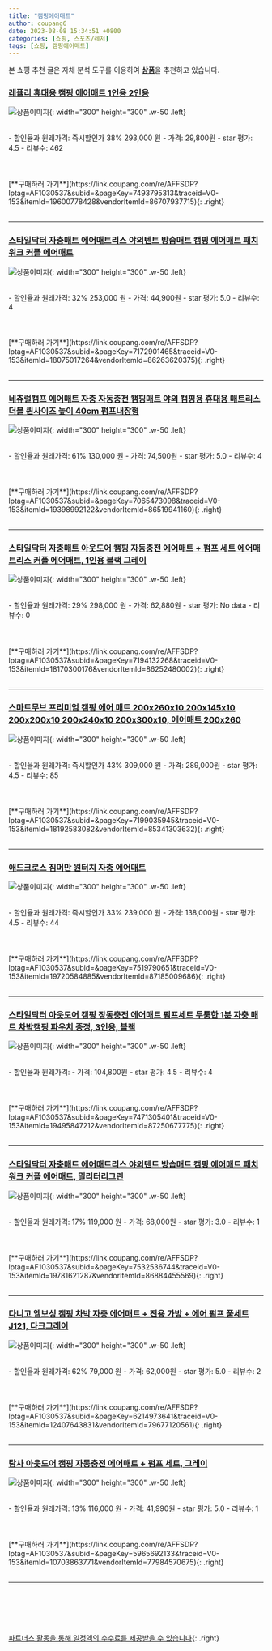 ```yaml
---
title: "캠핑에어매트"
author: coupang6
date: 2023-08-08 15:34:51 +0800
categories: [쇼핑, 스포츠/레저]
tags: [쇼핑, 캠핑에어매트]
---
```


본 쇼핑 추천 글은 자체 분석 도구를 이용하여 [**상품**](https://link.coupang.com/a/bao1ui)을 추천하고 있습니다.

### [레퓰리 휴대용 캠핑 에어매트 1인용 2인용](https://link.coupang.com/re/AFFSDP?lptag=AF1030537&subid=&pageKey=7493795313&traceid=V0-153&itemId=19600778428&vendorItemId=86707937715)

![상품이미지](https://thumbnail6.coupangcdn.com/thumbnails/remote/230x230ex/image/vendor_inventory/a1ee/e54aadea8deef878a21ac57d7fa0ad6a5ef0db59faa3117bbcbcc2e50122.jpg){: width="300" height="300" .w-50 .left}


<br>
- 할인율과 원래가격: 즉시할인가 38%  293,000   원
- 가격: 29,800원
- star 평가: 4.5
- 리뷰수: 462
<br>
<br>
<br>
<br>
[**구매하러 가기**](https://link.coupang.com/re/AFFSDP?lptag=AF1030537&subid=&pageKey=7493795313&traceid=V0-153&itemId=19600778428&vendorItemId=86707937715){: .right}
<br>
<br>

---

### [스타일닥터 자충매트 에어매트리스 야외텐트 방습매트 캠핑 에어매트 패치워크 커플 에어매트](https://link.coupang.com/re/AFFSDP?lptag=AF1030537&subid=&pageKey=7172901465&traceid=V0-153&itemId=18075017264&vendorItemId=86263620375)

![상품이미지](https://thumbnail8.coupangcdn.com/thumbnails/remote/230x230ex/image/vendor_inventory/feaa/e842baddbadce8c5498add0e1097c7e76cd3fc907b4d1e95d681f9f996bc.jpg){: width="300" height="300" .w-50 .left}


<br>
- 할인율과 원래가격: 32%  253,000   원
- 가격: 44,900원
- star 평가: 5.0
- 리뷰수: 4
<br>
<br>
<br>
<br>
[**구매하러 가기**](https://link.coupang.com/re/AFFSDP?lptag=AF1030537&subid=&pageKey=7172901465&traceid=V0-153&itemId=18075017264&vendorItemId=86263620375){: .right}
<br>
<br>

---

### [네츄럴캠프 에어매트 자충 자동충전 캠핑매트 야외 캠핑용 휴대용 매트리스 더블 퀸사이즈 높이 40cm 펌프내장형](https://link.coupang.com/re/AFFSDP?lptag=AF1030537&subid=&pageKey=7065473098&traceid=V0-153&itemId=19398992122&vendorItemId=86519941160)

![상품이미지](https://thumbnail10.coupangcdn.com/thumbnails/remote/230x230ex/image/vendor_inventory/c6cb/145ea47828b35c032e242c485a1a324084768e7647884d0b49b68195fb10.jpg){: width="300" height="300" .w-50 .left}


<br>
- 할인율과 원래가격: 61%  130,000   원
- 가격: 74,500원
- star 평가: 5.0
- 리뷰수: 4
<br>
<br>
<br>
<br>
[**구매하러 가기**](https://link.coupang.com/re/AFFSDP?lptag=AF1030537&subid=&pageKey=7065473098&traceid=V0-153&itemId=19398992122&vendorItemId=86519941160){: .right}
<br>
<br>

---

### [스타일닥터 자충매트 아웃도어 캠핑 자동충전 에어매트 + 펌프 세트 에어매트리스 커플 에어매트, 1인용 블랙 그레이](https://link.coupang.com/re/AFFSDP?lptag=AF1030537&subid=&pageKey=7194132268&traceid=V0-153&itemId=18170300176&vendorItemId=86252480002)

![상품이미지](https://thumbnail10.coupangcdn.com/thumbnails/remote/230x230ex/image/vendor_inventory/96c9/18bffb76bcf1f9a4cc8b3e9e7c7ef57b7f9866cf5b3756da984dd51d5c01.jpg){: width="300" height="300" .w-50 .left}


<br>
- 할인율과 원래가격: 29%  298,000   원
- 가격: 62,880원
- star 평가: No data
- 리뷰수: 0
<br>
<br>
<br>
<br>
[**구매하러 가기**](https://link.coupang.com/re/AFFSDP?lptag=AF1030537&subid=&pageKey=7194132268&traceid=V0-153&itemId=18170300176&vendorItemId=86252480002){: .right}
<br>
<br>

---

### [스마트무브 프리미엄 캠핑 에어 매트 200x260x10 200x145x10 200x200x10 200x240x10 200x300x10, 에어매트 200x260](https://link.coupang.com/re/AFFSDP?lptag=AF1030537&subid=&pageKey=7199035945&traceid=V0-153&itemId=18192583082&vendorItemId=85341303632)

![상품이미지](https://thumbnail6.coupangcdn.com/thumbnails/remote/230x230ex/image/vendor_inventory/b0f8/a7284f295eca9d1ddb9f8c6f195492ff300f471aaad2ad60aaa600c2b12f.png){: width="300" height="300" .w-50 .left}


<br>
- 할인율과 원래가격: 즉시할인가 43%  309,000   원
- 가격: 289,000원
- star 평가: 4.5
- 리뷰수: 85
<br>
<br>
<br>
<br>
[**구매하러 가기**](https://link.coupang.com/re/AFFSDP?lptag=AF1030537&subid=&pageKey=7199035945&traceid=V0-153&itemId=18192583082&vendorItemId=85341303632){: .right}
<br>
<br>

---

### [애드크로스 짐머만 원터치 자충 에어매트](https://link.coupang.com/re/AFFSDP?lptag=AF1030537&subid=&pageKey=7519790651&traceid=V0-153&itemId=19720584885&vendorItemId=87185009686)

![상품이미지](https://thumbnail10.coupangcdn.com/thumbnails/remote/230x230ex/image/retail/images/2023/09/14/11/2/f7f2b589-319c-4c42-baae-de24d7ccd9e8.jpg){: width="300" height="300" .w-50 .left}


<br>
- 할인율과 원래가격: 즉시할인가 33%  239,000   원
- 가격: 138,000원
- star 평가: 4.5
- 리뷰수: 44
<br>
<br>
<br>
<br>
[**구매하러 가기**](https://link.coupang.com/re/AFFSDP?lptag=AF1030537&subid=&pageKey=7519790651&traceid=V0-153&itemId=19720584885&vendorItemId=87185009686){: .right}
<br>
<br>

---

### [스타일닥터 아웃도어 캠핑 장동충전 에어매트 펌프세트 두툼한 1분 자충 매트 차박캠핑 파우치 증정, 3인용, 블랙](https://link.coupang.com/re/AFFSDP?lptag=AF1030537&subid=&pageKey=7471305401&traceid=V0-153&itemId=19495847212&vendorItemId=87250677775)

![상품이미지](https://thumbnail7.coupangcdn.com/thumbnails/remote/230x230ex/image/vendor_inventory/2acb/d9fb49d32116508583a51111f5ce255ec31036470264ab37ebb806993c86.jpg){: width="300" height="300" .w-50 .left}


<br>
- 할인율과 원래가격: 
- 가격: 104,800원
- star 평가: 4.5
- 리뷰수: 4
<br>
<br>
<br>
<br>
[**구매하러 가기**](https://link.coupang.com/re/AFFSDP?lptag=AF1030537&subid=&pageKey=7471305401&traceid=V0-153&itemId=19495847212&vendorItemId=87250677775){: .right}
<br>
<br>

---

### [스타일닥터 자충매트 에어매트리스 야외텐트 방습매트 캠핑 에어매트 패치워크 커플 에어매트, 밀리터리그린](https://link.coupang.com/re/AFFSDP?lptag=AF1030537&subid=&pageKey=7532536744&traceid=V0-153&itemId=19781621287&vendorItemId=86884455569)

![상품이미지](https://thumbnail9.coupangcdn.com/thumbnails/remote/230x230ex/image/vendor_inventory/3060/a944891b66c3288039b630844529dbbf3fd4cd0db163887db95dcabf3ffc.png){: width="300" height="300" .w-50 .left}


<br>
- 할인율과 원래가격: 17%  119,000   원
- 가격: 68,000원
- star 평가: 3.0
- 리뷰수: 1
<br>
<br>
<br>
<br>
[**구매하러 가기**](https://link.coupang.com/re/AFFSDP?lptag=AF1030537&subid=&pageKey=7532536744&traceid=V0-153&itemId=19781621287&vendorItemId=86884455569){: .right}
<br>
<br>

---

### [다니고 엠보싱 캠핑 차박 자충 에어매트 + 전용 가방 + 에어 펌프 풀세트 J121, 다크그레이](https://link.coupang.com/re/AFFSDP?lptag=AF1030537&subid=&pageKey=6214973641&traceid=V0-153&itemId=12407643831&vendorItemId=79677120561)

![상품이미지](https://thumbnail8.coupangcdn.com/thumbnails/remote/230x230ex/image/retail/images/7965524057091334-4416eb02-4f67-479e-b9ac-5a9ef36cac87.jpg){: width="300" height="300" .w-50 .left}


<br>
- 할인율과 원래가격: 62%  79,000   원
- 가격: 62,000원
- star 평가: 5.0
- 리뷰수: 2
<br>
<br>
<br>
<br>
[**구매하러 가기**](https://link.coupang.com/re/AFFSDP?lptag=AF1030537&subid=&pageKey=6214973641&traceid=V0-153&itemId=12407643831&vendorItemId=79677120561){: .right}
<br>
<br>

---

### [탐사 아웃도어 캠핑 자동충전 에어매트 + 펌프 세트, 그레이](https://link.coupang.com/re/AFFSDP?lptag=AF1030537&subid=&pageKey=5965692133&traceid=V0-153&itemId=10703863771&vendorItemId=77984570675)

![상품이미지](https://thumbnail7.coupangcdn.com/thumbnails/remote/230x230ex/image/retail/images/1955702593335779-a6978be8-2277-4d7d-aa92-8e181109f9f0.jpg){: width="300" height="300" .w-50 .left}


<br>
- 할인율과 원래가격: 13%  116,000   원
- 가격: 41,990원
- star 평가: 5.0
- 리뷰수: 1
<br>
<br>
<br>
<br>
[**구매하러 가기**](https://link.coupang.com/re/AFFSDP?lptag=AF1030537&subid=&pageKey=5965692133&traceid=V0-153&itemId=10703863771&vendorItemId=77984570675){: .right}
<br>
<br>

---
<br><br><br><br><br> [파트너스 활동을 통해 일정액의 수수료를 제공받을 수 있습니다](https://link.coupang.com/a/bao1ui){: .right}